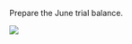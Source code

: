 Prepare the June trial balance.

![](./Chapter_4_ComprehensiveProblem/media/03_Post_the_June_journal_entries_to_the_ledgers/image2.png)
